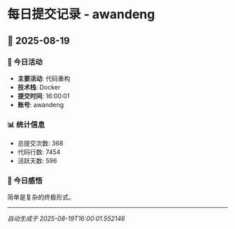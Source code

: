 # 每日提交记录 - awandeng

## 📅 2025-08-19

### 🎯 今日活动
- **主要活动**: 代码重构
- **技术栈**: Docker
- **提交时间**: 16:00:01
- **账号**: awandeng

### 📊 统计信息
- 总提交次数: 368
- 代码行数: 7454
- 活跃天数: 596

### 💭 今日感悟
简单是复杂的终极形式。

---
*自动生成于 2025-08-19T16:00:01.552146*

